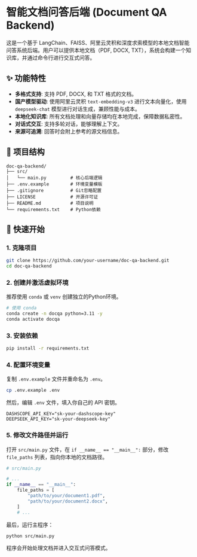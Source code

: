 # 智能文档问答后端 (Document QA Backend)

这是一个基于 LangChain、FAISS、阿里云灵积和深度求索模型的本地文档智能问答系统后端。用户可以提供本地文档（PDF, DOCX, TXT），系统会构建一个知识库，并通过命令行进行交互式问答。

## ✨ 功能特性

- **多格式支持**: 支持 PDF, DOCX, 和 TXT 格式的文档。
- **国产模型驱动**: 使用阿里云灵积 `text-embedding-v3` 进行文本向量化，使用 `deepseek-chat` 模型进行对话生成，兼顾性能与成本。
- **本地化知识库**: 所有文档处理和向量存储均在本地完成，保障数据私密性。
- **对话式交互**: 支持多轮对话，能够理解上下文。
- **来源可追溯**: 回答时会附上参考的源文档信息。

## 📁 项目结构

```
doc-qa-backend/
├── src/
│   └── main.py         # 核心后端逻辑
├── .env.example        # 环境变量模板
├── .gitignore          # Git忽略配置
├── LICENSE             # 开源许可证
├── README.md           # 项目说明
└── requirements.txt    # Python依赖
```

## 🚀 快速开始

### 1. 克隆项目

```bash
git clone https://github.com/your-username/doc-qa-backend.git
cd doc-qa-backend
```

### 2. 创建并激活虚拟环境

推荐使用 `conda` 或 `venv` 创建独立的Python环境。

```bash
# 使用 conda
conda create -n docqa python=3.11 -y
conda activate docqa
```

### 3. 安装依赖

```bash
pip install -r requirements.txt
```

### 4. 配置环境变量

复制 `.env.example` 文件并重命名为 `.env`。

```bash
cp .env.example .env
```

然后，编辑 `.env` 文件，填入你自己的 API 密钥。

```env
DASHSCOPE_API_KEY="sk-your-dashscope-key"
DEEPSEEK_API_KEY="sk-your-deepseek-key"
```

### 5. 修改文件路径并运行

打开 `src/main.py` 文件，在 `if __name__ == "__main__":` 部分，修改 `file_paths` 列表，指向你本地的文档路径。

```python
# src/main.py

# ...
if __name__ == "__main__":
    file_paths = [
        "path/to/your/document1.pdf",
        "path/to/your/document2.docx",
    ]
    # ...
```

最后，运行主程序：

```bash
python src/main.py
```

程序会开始处理文档并进入交互式问答模式。
